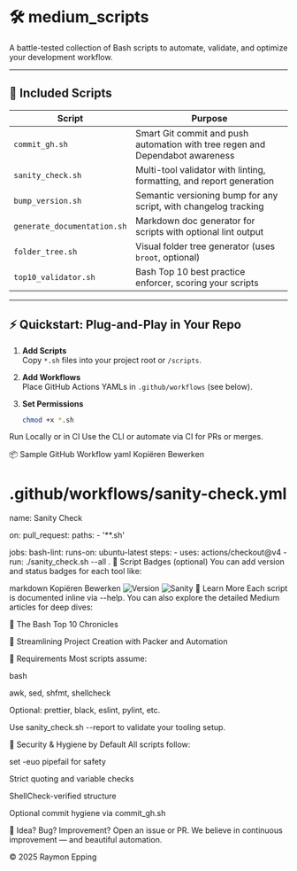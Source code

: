 # 🛠️ medium_scripts

A battle-tested collection of Bash scripts to automate, validate, and optimize your development workflow.

---

## 🚀 Included Scripts

| Script | Purpose |
|--------|---------|
| `commit_gh.sh` | Smart Git commit and push automation with tree regen and Dependabot awareness |
| `sanity_check.sh` | Multi-tool validator with linting, formatting, and report generation |
| `bump_version.sh` | Semantic versioning bump for any script, with changelog tracking |
| `generate_documentation.sh` | Markdown doc generator for scripts with optional lint output |
| `folder_tree.sh` | Visual folder tree generator (uses `broot`, optional) |
| `top10_validator.sh` | Bash Top 10 best practice enforcer, scoring your scripts |

---

## ⚡ Quickstart: Plug-and-Play in Your Repo

1. **Add Scripts**  
   Copy `*.sh` files into your project root or `/scripts`.

2. **Add Workflows**  
   Place GitHub Actions YAMLs in `.github/workflows` (see below).

3. **Set Permissions**  
   ```bash
   chmod +x *.sh
Run Locally or in CI
Use the CLI or automate via CI for PRs or merges.

📦 Sample GitHub Workflow
yaml
Kopiëren
Bewerken
# .github/workflows/sanity-check.yml
name: Sanity Check

on:
  pull_request:
    paths:
      - '**.sh'

jobs:
  bash-lint:
    runs-on: ubuntu-latest
    steps:
      - uses: actions/checkout@v4
      - run: ./sanity_check.sh --all .
🧪 Script Badges (optional)
You can add version and status badges for each tool like:

markdown
Kopiëren
Bewerken
![Version](https://img.shields.io/badge/commit_gh-v1.0.4-blue)
![Sanity](https://img.shields.io/badge/sanity_check-passed-brightgreen)
📖 Learn More
Each script is documented inline via --help.
You can also explore the detailed Medium articles for deep dives:

🔗 The Bash Top 10 Chronicles

🔗 Streamlining Project Creation with Packer and Automation

🧰 Requirements
Most scripts assume:

bash

awk, sed, shfmt, shellcheck

Optional: prettier, black, eslint, pylint, etc.

Use sanity_check.sh --report to validate your tooling setup.

🔐 Security & Hygiene by Default
All scripts follow:

set -euo pipefail for safety

Strict quoting and variable checks

ShellCheck-verified structure

Optional commit hygiene via commit_gh.sh

🧠 Idea? Bug? Improvement?
Open an issue or PR. We believe in continuous improvement — and beautiful automation.

© 2025 Raymon Epping